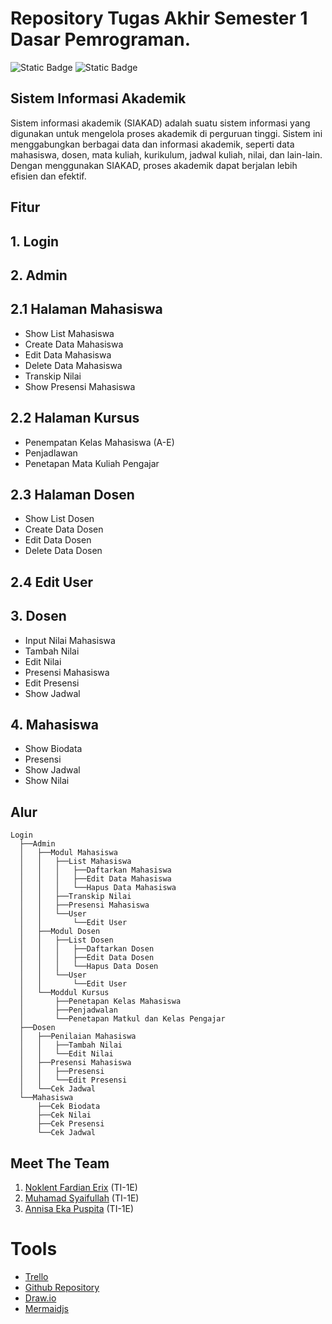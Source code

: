 # Repository Tugas Akhir Semester 1 Dasar Pemrograman. 
![Static Badge](https://img.shields.io/badge/Mata%20Kuliah-Dasar%20Pemrograman-13e600) ![Static Badge](https://img.shields.io/badge/Contributors-3%20contributor-4a92f0)


## Sistem Informasi Akademik 
Sistem informasi akademik (SIAKAD) adalah suatu sistem informasi yang digunakan untuk mengelola proses akademik di perguruan tinggi. Sistem ini menggabungkan berbagai data dan informasi akademik, seperti data mahasiswa, dosen, mata kuliah, kurikulum, jadwal kuliah, nilai, dan lain-lain. Dengan menggunakan SIAKAD, proses akademik dapat berjalan lebih efisien dan efektif.

## Fitur
## 1. Login
## 2. Admin
## 2.1 Halaman Mahasiswa
- Show List Mahasiswa
- Create Data Mahasiswa
- Edit Data Mahasiswa
- Delete Data Mahasiswa
- Transkip Nilai
- Show Presensi Mahasiswa
## 2.2 Halaman Kursus
- Penempatan Kelas Mahasiswa (A-E)
- Penjadlawan
- Penetapan Mata Kuliah Pengajar
## 2.3 Halaman  Dosen
- Show List Dosen
- Create Data Dosen
- Edit Data Dosen
- Delete Data Dosen
## 2.4 Edit User
## 3. Dosen
- Input Nilai Mahasiswa
- Tambah Nilai
- Edit Nilai
- Presensi Mahasiswa
- Edit Presensi
- Show Jadwal
## 4. Mahasiswa
- Show Biodata
- Presensi
- Show Jadwal
- Show Nilai
## Alur
```text
Login
  ├──Admin
  │   ├──Modul Mahasiswa
  │   │   ├──List Mahasiswa
  │   │   │   ├──Daftarkan Mahasiswa  
  │   │   │   ├──Edit Data Mahasiswa
  │   │   │   └──Hapus Data Mahasiswa
  │   │   ├──Transkip Nilai    
  │   │   ├──Presensi Mahasiswa    
  │   │   └──User    
  │   │       └──Edit User 
  │   ├──Modul Dosen
  │   │   ├──List Dosen
  │   │   │   ├──Daftarkan Dosen  
  │   │   │   ├──Edit Data Dosen
  │   │   │   └──Hapus Data Dosen
  │   │   └──User    
  │   │       └──Edit User
  │   └──Moddul Kursus
  │       ├──Penetapan Kelas Mahasiswa
  │       ├──Penjadwalan
  │       └──Penetapan Matkul dan Kelas Pengajar
  ├──Dosen
  │   ├──Penilaian Mahasiswa
  │   │   ├──Tambah Nilai  
  │   │   └──Edit Nilai
  │   ├──Presensi Mahasiswa
  │   │   ├──Presensi
  │   │   └──Edit Presensi
  │   └──Cek Jadwal
  └──Mahasiswa
      ├──Cek Biodata
      ├──Cek Nilai
      ├──Cek Presensi
      └──Cek Jadwal
```
## Meet The Team 
1. <a href="https://github.com/Noklent-Fardian"> Noklent Fardian Erix</a> (TI-1E)
2. <a href="https://github.com/syaifulmain"> Muhamad Syaifullah</a> (TI-1E)
3. <a href="https://github.com/annisaeka123"> Annisa Eka Puspita</a> (TI-1E)

# Tools 
- [Trello](https://trello.com/b/XN9G5uRJ/sistem-akademik)
- [Github Repository](https://github.com/Noklent-Fardian/Prakdaspro_Sistem_Adakemik)
- [Draw.io](https://github.com/Noklent-Fardian/Prakdaspro_Sistem_Adakemik/blob/master/README.md)
- [Mermaidjs](https://mermaid.js.org/)

